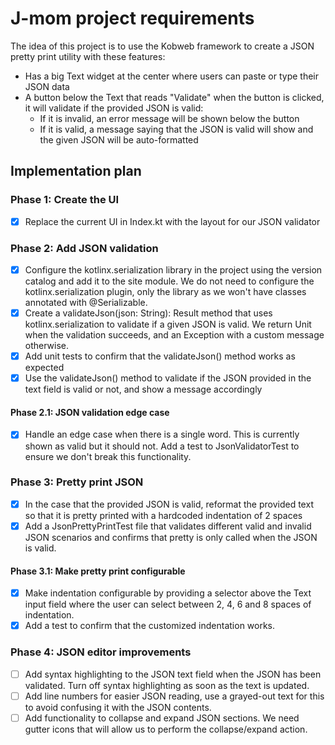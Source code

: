 # J-mom project requirements

The idea of this project is to use the Kobweb framework to create a JSON pretty print utility with these features:
- Has a big Text widget at the center where users can paste or type their JSON data
- A button below the Text that reads "Validate" when the button is clicked, it will validate if the provided JSON is valid:
  - If it is invalid, an error message will be shown below the button
  - If it is valid, a message saying that the JSON is valid will show and the given JSON will be auto-formatted

## Implementation plan

### Phase 1: Create the UI
- [x] Replace the current UI in Index.kt with the layout for our JSON validator

### Phase 2: Add JSON validation
- [x] Configure the kotlinx.serialization library in the project using the version catalog and add it to the site module.
  We do not need to configure the kotlinx.serialization plugin, only the library as we won't have classes annotated with @Serializable.
- [x] Create a validateJson(json: String): Result<Unit> method that uses kotlinx.serialization to validate if a given JSON is valid.
  We return Unit when the validation succeeds, and an Exception with a custom message otherwise.
- [x] Add unit tests to confirm that the validateJson() method works as expected
- [x] Use the validateJson() method to validate if the JSON provided in the text field is valid or not, and show a message accordingly

#### Phase 2.1: JSON validation edge case
- [x] Handle an edge case when there is a single word. This is currently shown as valid but it should not. Add a test to 
  JsonValidatorTest to ensure we don't break this functionality.

### Phase 3: Pretty print JSON
- [x] In the case that the provided JSON is valid, reformat the provided text so that it is pretty printed with a
  hardcoded indentation of 2 spaces
- [x] Add a JsonPrettyPrintTest file that validates different valid and invalid JSON scenarios and confirms that pretty
  is only called when the JSON is valid.

#### Phase 3.1: Make pretty print configurable
- [x] Make indentation configurable by providing a selector above the Text input field where the user can select
  between 2, 4, 6 and 8 spaces of indentation.
- [x] Add a test to confirm that the customized indentation works.

### Phase 4: JSON editor improvements
- [ ] Add syntax highlighting to the JSON text field when the JSON has been validated. Turn off syntax highlighting as soon
  as the text is updated.
- [ ] Add line numbers for easier JSON reading, use a grayed-out text for this to avoid confusing it with the JSON contents.
- [ ] Add functionality to collapse and expand JSON sections. We need gutter icons that will allow us to perform the
  collapse/expand action.
